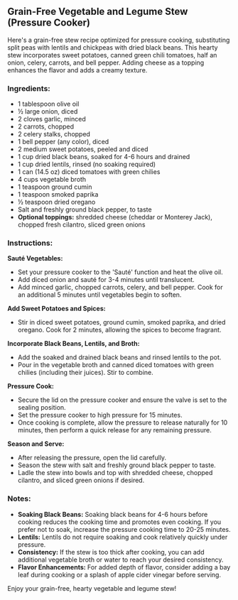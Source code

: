 ## Grain-Free Vegetable and Legume Stew (Pressure Cooker)

Here's a grain-free stew recipe optimized for pressure cooking, substituting split peas with lentils and chickpeas with dried black beans. This hearty stew incorporates sweet potatoes, canned green chili tomatoes, half an onion, celery, carrots, and bell pepper. Adding cheese as a topping enhances the flavor and adds a creamy texture.

### Ingredients:

- 1 tablespoon olive oil
- ½ large onion, diced
- 2 cloves garlic, minced
- 2 carrots, chopped
- 2 celery stalks, chopped
- 1 bell pepper (any color), diced
- 2 medium sweet potatoes, peeled and diced
- 1 cup dried black beans, soaked for 4-6 hours and drained
- 1 cup dried lentils, rinsed (no soaking required)
- 1 can (14.5 oz) diced tomatoes with green chilies
- 4 cups vegetable broth
- 1 teaspoon ground cumin
- 1 teaspoon smoked paprika
- ½ teaspoon dried oregano
- Salt and freshly ground black pepper, to taste
- **Optional toppings:** shredded cheese (cheddar or Monterey Jack), chopped fresh cilantro, sliced green onions

### Instructions:

**Sauté Vegetables:**

- Set your pressure cooker to the 'Sauté' function and heat the olive oil.
- Add diced onion and sauté for 3-4 minutes until translucent.
- Add minced garlic, chopped carrots, celery, and bell pepper. Cook for an additional 5 minutes until vegetables begin to soften.

**Add Sweet Potatoes and Spices:**

- Stir in diced sweet potatoes, ground cumin, smoked paprika, and dried oregano. Cook for 2 minutes, allowing the spices to become fragrant.

**Incorporate Black Beans, Lentils, and Broth:**

- Add the soaked and drained black beans and rinsed lentils to the pot.
- Pour in the vegetable broth and canned diced tomatoes with green chilies (including their juices). Stir to combine.

**Pressure Cook:**

- Secure the lid on the pressure cooker and ensure the valve is set to the sealing position.
- Set the pressure cooker to high pressure for 15 minutes.
- Once cooking is complete, allow the pressure to release naturally for 10 minutes, then perform a quick release for any remaining pressure.

**Season and Serve:**

- After releasing the pressure, open the lid carefully.
- Season the stew with salt and freshly ground black pepper to taste.
- Ladle the stew into bowls and top with shredded cheese, chopped cilantro, and sliced green onions if desired.

### Notes:

- **Soaking Black Beans:** Soaking black beans for 4-6 hours before cooking reduces the cooking time and promotes even cooking. If you prefer not to soak, increase the pressure cooking time to 20-25 minutes.
- **Lentils:** Lentils do not require soaking and cook relatively quickly under pressure.
- **Consistency:** If the stew is too thick after cooking, you can add additional vegetable broth or water to reach your desired consistency.
- **Flavor Enhancements:** For added depth of flavor, consider adding a bay leaf during cooking or a splash of apple cider vinegar before serving.

Enjoy your grain-free, hearty vegetable and legume stew!
